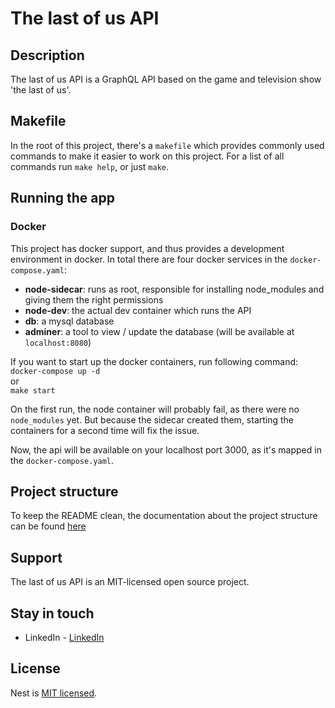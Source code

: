 # The last of us API

## Description
The last of us API is a GraphQL API based on the game and television show 'the last of us'.

## Makefile
In the root of this project, there's a `makefile` which provides commonly used commands to make it easier to work on this project.
For a list of all commands run `make help`, or just `make`.

## Running the app

### Docker
This project has docker support, and thus provides a development environment in docker.
In total there are four docker services in the `docker-compose.yaml`:
- **node-sidecar**: runs as root, responsible for installing node_modules and giving them the right permissions
- **node-dev**: the actual dev container which runs the API
- **db**: a mysql database
- **adminer**: a tool to view / update the database (will be available at `localhost:8080`)

If you want to start up the docker containers, run following command: <br>
`docker-compose up -d` <br>
or <br>
`make start`

On the first run, the node container will probably fail, as there were no `node_modules` yet. 
But because the sidecar created them, starting the containers for a second time will fix the issue.

Now, the api will be available on your localhost port 3000, as it's mapped in the `docker-compose.yaml`.

## Project structure

To keep the README clean, the documentation about the project structure can be found [here]()

## Support

The last of us API is an MIT-licensed open source project.

## Stay in touch

- LinkedIn - [LinkedIn](https://www.linkedin.com/in/jefvda/)

## License

Nest is [MIT licensed](LICENSE).
